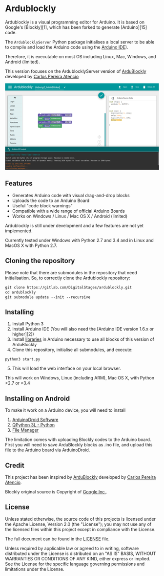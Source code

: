 # Ardublockly
Ardublockly is a visual programming editor for Arduino. It is based on Google's [Blockly][1], which has been forked to generate [Arduino][15] code.

The `ArdublocklyServer` Python package initialises a local server to be able to compile and load the Arduino code using the [Arduino IDE](https://www.arduino.cc/en/Main/Software_)).

Therefore, it is executable on most OS including Linux, Mac, Windows, and Android (limited).

This version focuses on the ArdublocklyServer version of [ArduBlockly](https://github.com/carlosperate/ardublockly) developed by [Carlos Pereira Atencio](https://www.embeddedlog.com/)

![Ardublockly desktop program screenshot](screenshot.png)

## Features
* Generates Arduino code with visual drag-and-drop blocks
* Uploads the code to an Arduino Board
* Useful "code block warnings"
* Compatible with a wide range of official Arduino Boards
* Works on Windows / Linux / Mac OS X / Android (limited)

Ardublockly is still under development and a few features are not yet implemented.

Currently tested under Windows with Python 2.7 and 3.4 and in Linux and MacOS X with Python 2.7.

## Cloning the repository
Please note that there are submodules in the repository that need initialisation. So, to correctly clone the Ardublockly repository:

```
git clone https://gitlab.com/DigitalStages/ardublockly.git
cd ardublockly
git submodule update --init --recursive
```


## Installing
1. Install Python 3
2. Install Arduino IDE (You will also need the [Arduino IDE version 1.6.x or higher][2])
3. Install [libraries](https://gitlab.com/DigitalStages/ardublockly_arduino4kids/-/tree/main/files/arduino_libraries) in Arduino necessary to use all blocks of this version of ArduBlockly
4. Clone this repository, initialise all submodules, and execute:
```
python3 start.py
```
5. This will load the web interface on your local browser.

This will work on Windows, Linux (including ARM), Mac OS X, with Python >2.7 or >3.4

## Installing on Android

To make it work on a Arduino device, you will need to install
1. [ArduinoDroid Software](https://play.google.com/store/apps/details?id=name.antonsmirnov.android.arduinodroid2)
2. [QPython 3L - Python](https://play.google.com/store/apps/details?id=org.qpython.qpy3)
3. [File Manager](https://play.google.com/store/apps/details?id=com.alphainventor.filemanager)

The limitation comes with uploading Blockly codes to the Arduino board. First you will need to save ArduBlockly blocks as .ino file, and upload this file to the Arduino board via ArduinoDroid.


## Credit
This project has been inspired by [ArduBlockly](https://github.com/carlosperate/ardublockly) developed by [Carlos Pereira Atencio](https://www.embeddedlog.com/).

Blockly original source is Copyright of [Google Inc.](https://developers.google.com/blockly/).

## License
Unless stated otherwise, the source code of this projects is
licensed under the Apache License, Version 2.0 (the "License");
you may not use any of the licensed files within this project
except in compliance with the License.

The full document can be found in the [LICENSE](https://gitlab.com/DigitalStages/ardublockly/-/blob/main/LICENSE) file.

Unless required by applicable law or agreed to in writing, software
distributed under the License is distributed on an "AS IS" BASIS,
WITHOUT WARRANTIES OR CONDITIONS OF ANY KIND, either express or implied.
See the License for the specific language governing permissions and
limitations under the License.
